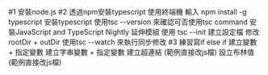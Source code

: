 #1 安裝node.js
#2 透過npm安裝typescript
使用終端機 輸入 npm install -g typescript 安裝typescript
使用tsc --version 來確認可否使用tsc command
安裝JavaScript and TypeScript Nightly 延伸模組
使用 tsc --init 建立設定檔 修改rootDir +  outDir
使用tsc --watch 來執行同步修改 
#3 練習寫if else if 
建立變數 + 指定變數
建立字串變數 + 指定變數
建立超連結 (範例直接改js檔)
設立布林值(範例直接改js檔)